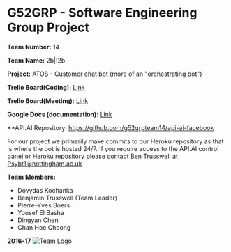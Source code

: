 G52GRP - Software Engineering Group Project
=====================================================

**Team Number:** 14

**Team Name:** 2b|!2b

**Project:** ATOS - Customer chat bot (more of an "orchestrating bot")

**Trello Board(Coding):** [Link](https://trello.com/b/Mk3mSnzV "Team 14 Trello Board Coding")

**Trello Board(Meeting):** [Link](https://trello.com/b/Jo1bTWMX "Team 14 Trello Board Meeting")

**Google Docs (documentation):** [Link](https://drive.google.com/open?id=0ByLaNmIQ0KDsRWozNmhDVDdkNU0 "Team 14 - Documentation Folder")

**API.AI Repository: https://github.com/g52grpteam14/api-ai-facebook

For our project we primarily make commits to our Heroku repository as that is where the bot is hosted 24/7.
If you require access to the API.AI control panel or Heroku repository please contact Ben Trusswell at Psybt1@nottingham.ac.uk 

**Team Members:**

* Dovydas Kochanka
* Benjamin Trusswell (Team Leader)
* Pierre-Yves Boers
* Yousef El Basha
* Dingyan Chen
* Chan Hoe Cheong

**2016-17**
![Team Logo](/Documentation/Logo/logo.png)